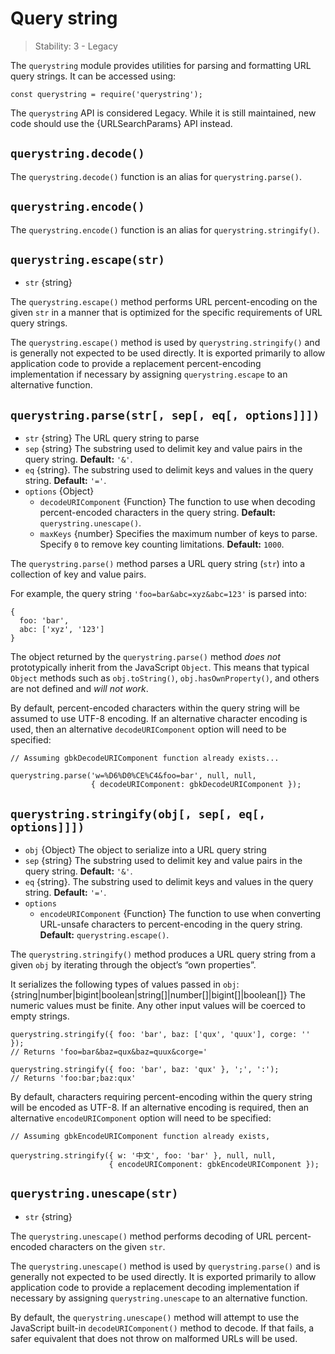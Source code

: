 # Query string

> Stability: 3 - Legacy

The `querystring` module provides utilities for parsing and formatting URL query strings. It can be accessed using:

    const querystring = require('querystring');

The `querystring` API is considered Legacy. While it is still maintained, new code should use the {URLSearchParams} API instead.

## `querystring.decode()`

The `querystring.decode()` function is an alias for `querystring.parse()`.

## `querystring.encode()`

The `querystring.encode()` function is an alias for `querystring.stringify()`.

## `querystring.escape(str)`

- `str` {string}

The `querystring.escape()` method performs URL percent-encoding on the given `str` in a manner that is optimized for the specific requirements of URL query strings.

The `querystring.escape()` method is used by `querystring.stringify()` and is generally not expected to be used directly. It is exported primarily to allow application code to provide a replacement percent-encoding implementation if necessary by assigning `querystring.escape` to an alternative function.

## `querystring.parse(str[, sep[, eq[, options]]])`

- `str` {string} The URL query string to parse
- `sep` {string} The substring used to delimit key and value pairs in the query string. **Default:** `'&'`.
- `eq` {string}. The substring used to delimit keys and values in the query string. **Default:** `'='`.
- `options` {Object}
  - `decodeURIComponent` {Function} The function to use when decoding percent-encoded characters in the query string. **Default:** `querystring.unescape()`.
  - `maxKeys` {number} Specifies the maximum number of keys to parse. Specify `0` to remove key counting limitations. **Default:** `1000`.

The `querystring.parse()` method parses a URL query string (`str`) into a collection of key and value pairs.

For example, the query string `'foo=bar&abc=xyz&abc=123'` is parsed into:

    {
      foo: 'bar',
      abc: ['xyz', '123']
    }

The object returned by the `querystring.parse()` method _does not_ prototypically inherit from the JavaScript `Object`. This means that typical `Object` methods such as `obj.toString()`, `obj.hasOwnProperty()`, and others are not defined and _will not work_.

By default, percent-encoded characters within the query string will be assumed to use UTF-8 encoding. If an alternative character encoding is used, then an alternative `decodeURIComponent` option will need to be specified:

    // Assuming gbkDecodeURIComponent function already exists...

    querystring.parse('w=%D6%D0%CE%C4&foo=bar', null, null,
                      { decodeURIComponent: gbkDecodeURIComponent });

## `querystring.stringify(obj[, sep[, eq[, options]]])`

- `obj` {Object} The object to serialize into a URL query string
- `sep` {string} The substring used to delimit key and value pairs in the query string. **Default:** `'&'`.
- `eq` {string}. The substring used to delimit keys and values in the query string. **Default:** `'='`.
- `options`
  - `encodeURIComponent` {Function} The function to use when converting URL-unsafe characters to percent-encoding in the query string. **Default:** `querystring.escape()`.

The `querystring.stringify()` method produces a URL query string from a given `obj` by iterating through the object’s “own properties”.

It serializes the following types of values passed in `obj`: {string|number|bigint|boolean|string\[\]|number\[\]|bigint\[\]|boolean\[\]} The numeric values must be finite. Any other input values will be coerced to empty strings.

    querystring.stringify({ foo: 'bar', baz: ['qux', 'quux'], corge: '' });
    // Returns 'foo=bar&baz=qux&baz=quux&corge='

    querystring.stringify({ foo: 'bar', baz: 'qux' }, ';', ':');
    // Returns 'foo:bar;baz:qux'

By default, characters requiring percent-encoding within the query string will be encoded as UTF-8. If an alternative encoding is required, then an alternative `encodeURIComponent` option will need to be specified:

    // Assuming gbkEncodeURIComponent function already exists,

    querystring.stringify({ w: '中文', foo: 'bar' }, null, null,
                          { encodeURIComponent: gbkEncodeURIComponent });

## `querystring.unescape(str)`

- `str` {string}

The `querystring.unescape()` method performs decoding of URL percent-encoded characters on the given `str`.

The `querystring.unescape()` method is used by `querystring.parse()` and is generally not expected to be used directly. It is exported primarily to allow application code to provide a replacement decoding implementation if necessary by assigning `querystring.unescape` to an alternative function.

By default, the `querystring.unescape()` method will attempt to use the JavaScript built-in `decodeURIComponent()` method to decode. If that fails, a safer equivalent that does not throw on malformed URLs will be used.
